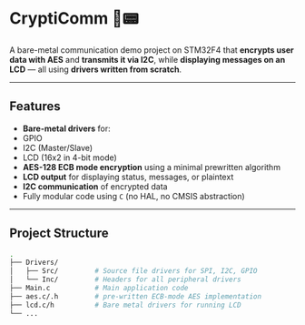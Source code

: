 # CryptiComm 🔐📟
A bare-metal communication demo project on STM32F4 that **encrypts user data with AES** and **transmits it via I2C**, while **displaying messages on an LCD** — all using **drivers written from scratch**.

---

##  Features

-  **Bare-metal drivers** for:
  - GPIO
  - I2C (Master/Slave)
  - LCD (16x2 in 4-bit mode)
-  **AES-128 ECB mode encryption** using a minimal prewritten algorithm
-  **LCD output** for displaying status, messages, or plaintext
-  **I2C communication** of encrypted data
-  Fully modular code using `C` (no HAL, no CMSIS abstraction)

---

##  Project Structure

```bash
.
├── Drivers/
│   ├── Src/         # Source file drivers for SPI, I2C, GPIO
│   └── Inc/         # Headers for all peripheral drivers
├── Main.c           # Main application code
├── aes.c/.h         # pre-written ECB-mode AES implementation
├── lcd.c/h          # Bare metal drivers for running LCD
└── ...

